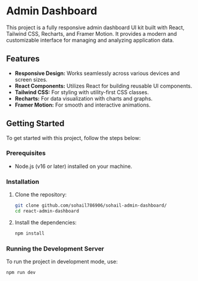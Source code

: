 # Admin Dashboard

This project is a fully responsive admin dashboard UI kit built with React, Tailwind CSS, Recharts, and Framer Motion. It provides a modern and customizable interface for managing and analyzing application data.

## Features

- **Responsive Design:** Works seamlessly across various devices and screen sizes.
- **React Components:** Utilizes React for building reusable UI components.
- **Tailwind CSS:** For styling with utility-first CSS classes.
- **Recharts:** For data visualization with charts and graphs.
- **Framer Motion:** For smooth and interactive animations.

## Getting Started

To get started with this project, follow the steps below:

### Prerequisites

- Node.js (v16 or later) installed on your machine.

### Installation

1. Clone the repository:

    ```bash
    git clone github.com/sohail786906/sohail-admin-dashboard/
    cd react-admin-dashboard
    ```

2. Install the dependencies:

    ```bash
    npm install
    ```

### Running the Development Server

To run the project in development mode, use:

```bash
npm run dev

